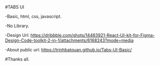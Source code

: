 #TABS UI

-Basic, html, css, javascript.

-No Library.

-Design Url: 
https://dribbble.com/shots/14483921-React-UI-kit-for-Figma-Design-Code-toolkit-2-in-1/attachments/6168243?mode=media

-About public url: 
https://trinhbatquan.github.io/Tabs-UI-Basic/

#Thanks all.
